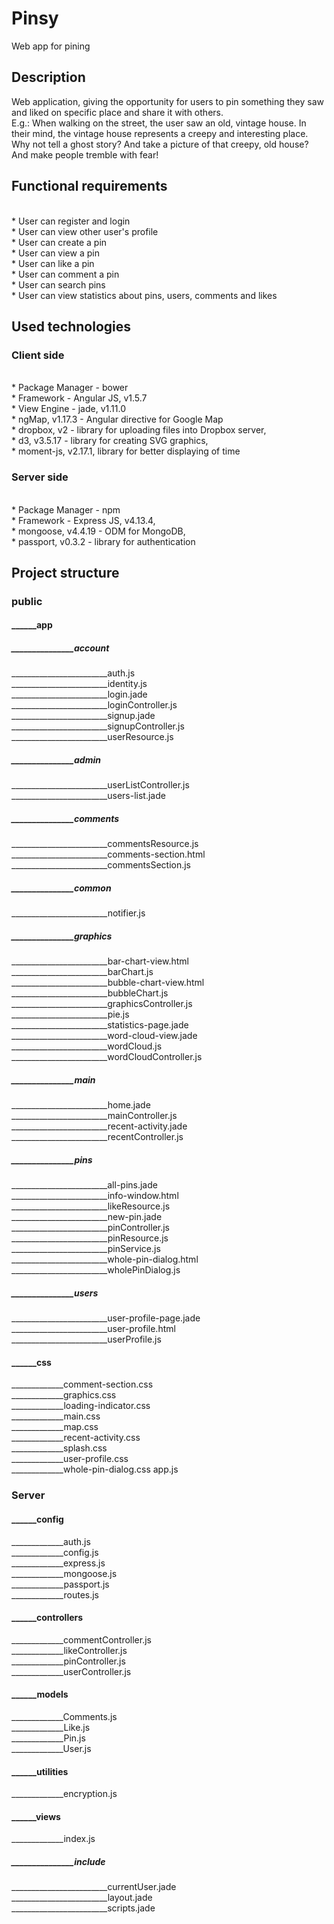 # Pinsy
Web app for pining
<br />

## Description
Web application, giving the opportunity for users to pin something they saw and liked on specific place and share it with others.
<br />
E.g.: When walking on the street, the user saw an old, vintage house. In their mind, the vintage house represents a creepy
and interesting place. Why not tell a ghost story? And take a picture of that creepy, old house? And make people tremble with fear!

## Functional requirements
<br />
* User can register and login
<br />
* User can view other user's profile
<br />
* User can create a pin
<br />
* User can view a pin
<br />
* User can like a pin
<br />
* User can comment a pin
<br />
* User can search pins
<br />
* User can view statistics about pins, users, comments and likes

## Used technologies

### Client side
<br />
* Package Manager - bower
<br />
* Framework - Angular JS, v1.5.7
<br />
* View Engine - jade, v1.11.0
<br />
* ngMap, v1.17.3 - Angular directive for Google Map
<br />
* dropbox, v2 - library for uploading files into Dropbox server,
<br />
* d3, v3.5.17 - library for creating SVG graphics,
<br />
* moment-js, v2.17.1, library for better displaying of time

### Server side
<br />
* Package Manager - npm
<br />
* Framework - Express JS, v4.13.4,
<br />
* mongoose, v4.4.19 - ODM for MongoDB,
<br />
* passport, v0.3.2 - library for authentication
<br />

## Project structure

### public
#### ______app
##### _______________account
________________________auth.js
<br />
________________________identity.js
<br />
________________________login.jade
<br />
________________________loginController.js
<br />
________________________signup.jade
<br />
________________________signupController.js
<br />
________________________userResource.js
##### _______________admin
________________________userListController.js
<br />
________________________users-list.jade
#####  _______________comments
________________________commentsResource.js
<br />
________________________comments-section.html
<br />
________________________commentsSection.js

#####  _______________common
________________________notifier.js
#####  _______________graphics
________________________bar-chart-view.html
<br />
________________________barChart.js
<br />
________________________bubble-chart-view.html
<br />
________________________bubbleChart.js
<br />
________________________graphicsController.js
<br />
________________________pie.js
<br />
________________________statistics-page.jade
<br />
________________________word-cloud-view.jade
<br />
________________________wordCloud.js
<br />
________________________wordCloudController.js
#####  _______________main
________________________home.jade
<br />
________________________mainController.js
<br />
________________________recent-activity.jade
<br />
________________________recentController.js
#####  _______________pins
________________________all-pins.jade
<br />
________________________info-window.html
<br />
________________________likeResource.js
<br />
________________________new-pin.jade
<br />
________________________pinController.js
<br />
________________________pinResource.js
<br />
________________________pinService.js
<br />
________________________whole-pin-dialog.html
<br />
________________________wholePinDialog.js
#####  _______________users
________________________user-profile-page.jade
<br />
________________________user-profile.html
<br />
________________________userProfile.js

#### ______css
_____________comment-section.css
<br />
_____________graphics.css
<br />
_____________loading-indicator.css
<br />
_____________main.css
<br />
_____________map.css
<br />
_____________recent-activity.css
<br />
_____________splash.css
<br />
_____________user-profile.css
<br />
_____________whole-pin-dialog.css
app.js
### Server
#### ______config
_____________auth.js
<br />
_____________config.js
<br />
_____________express.js
<br />
_____________mongoose.js
<br />
_____________passport.js
<br />
_____________routes.js
#### ______controllers
_____________commentController.js
<br />
_____________likeController.js
<br />
_____________pinController.js
<br />
_____________userController.js
#### ______models
_____________Comments.js
<br />
_____________Like.js
<br />
_____________Pin.js
<br />
_____________User.js
#### ______utilities
_____________encryption.js
#### ______views
_____________index.js
#####  _______________include
________________________currentUser.jade
<br />
________________________layout.jade
<br />
________________________scripts.jade


